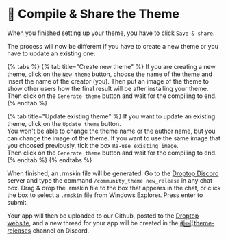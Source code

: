 # 🏁 Compile & Share the Theme

When you finished setting up your theme, you have to click `Save & share`.

The process will now be different if you have to create a new theme or you have to update an existing one:

{% tabs %}
{% tab title="Create new theme" %}
If you are creating a new theme, click on the `New theme` button, choose the name of the theme and insert the name of the creator (you). Then put an image of the theme to show other users how the final result will be after installing your theme.\
Then click on the `Generate theme` button and wait for the compiling to end.
{% endtab %}

{% tab title="Update existing theme" %}
If you want to update an existing theme, click on the `Update theme` button.\
You won't be able to change the theme name or the author name, but you can change the image of the theme. If you want to use the same image that you choosed previously, tick the box `Re-use existing image`.\
Then click on the `Generate theme` button and wait for the compiling to end.
{% endtab %}
{% endtabs %}

When finished, an .rmskin file will be generated. Go to the [Droptop Discord](https://discord.gg/droptop-four-800124057923485728) server and type the command `/community_theme new_release` in any chat box. Drag & drop the .rmskin file to the box that appears in the chat, or click the box to select a `.rmskin` file from Windows Explorer. Press enter to submit.

Your app will then be uploaded to our Github, posted to the [Droptop website](https://droptopfour.com/community-themes), and a new thread for your app will be created in the [#🆕╏theme-releases](https://discord.gg/droptop-four-800124057923485728) channel on Discord.
